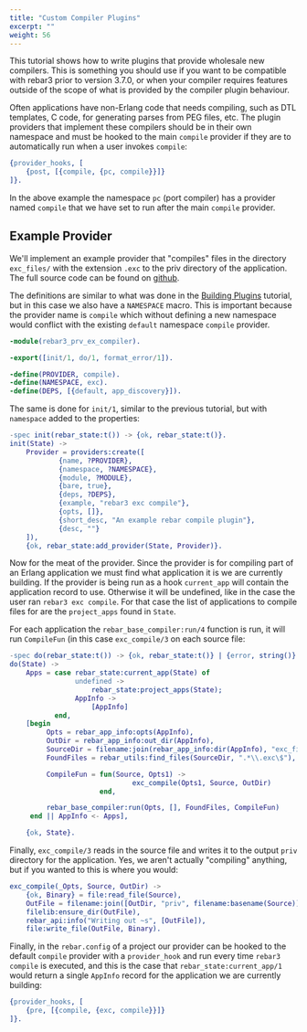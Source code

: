 ```yaml
---
title: "Custom Compiler Plugins"
excerpt: ""
weight: 56
---
```


This tutorial shows how to write plugins that provide wholesale new compilers. This is something you should use if you want to be compatible with rebar3 prior to version 3.7.0, or when your compiler requires features outside of the scope of what is provided by the compiler plugin behaviour.

Often applications have non-Erlang code that needs compiling, such as DTL templates, C code, for generating parses from PEG files, etc. The plugin providers that implement these compilers should be in their own namespace and must be hooked to the main `compile` provider if they are to automatically run when a user invokes `compile`:

```erlang
{provider_hooks, [
    {post, [{compile, {pc, compile}}]}
]}.
```
In the above example the namespace `pc` (port compiler) has a provider named `compile` that we have set to run after the main `compile` provider.

## Example Provider

We'll implement an example provider that "compiles" files in the directory `exc_files/` with the extension `.exc` to the priv directory of the application. The full source code can be found on [github](https://github.com/tsloughter/rebar3_ex_compiler).



The definitions are similar to what was done in the [Building Plugins](http://www.rebar3.org/docs/plugins) tutorial, but in this case we also have a `NAMESPACE` macro. This is important because the provider name is `compile` which without defining a new namespace would conflict with the existing `default` namespace `compile` provider.

```erlang
-module(rebar3_prv_ex_compiler).

-export([init/1, do/1, format_error/1]).

-define(PROVIDER, compile).
-define(NAMESPACE, exc).
-define(DEPS, [{default, app_discovery}]).
```

The same is done for `init/1`, similar to the previous tutorial, but with `namespace` added to the properties:

```erlang
-spec init(rebar_state:t()) -> {ok, rebar_state:t()}.
init(State) ->
    Provider = providers:create([
            {name, ?PROVIDER},
            {namespace, ?NAMESPACE},
            {module, ?MODULE},
            {bare, true},
            {deps, ?DEPS},
            {example, "rebar3 exc compile"},
            {opts, []},
            {short_desc, "An example rebar compile plugin"},
            {desc, ""}
    ]),
    {ok, rebar_state:add_provider(State, Provider)}.
```

Now for the meat of the provider. Since the provider is for compiling part of an Erlang application we must find what application it is we are currently building. If the provider is being run as a hook `current_app` will contain the application record to use. Otherwise it will be undefined, like in the case the user ran `rebar3 exc compile`. For that case the list of applications to compile files for are the `project_apps` found in `State`.

For each application the `rebar_base_compiler:run/4` function is run, it will run `CompileFun` (in this case `exc_compile/3` on each source file:

```erlang
-spec do(rebar_state:t()) -> {ok, rebar_state:t()} | {error, string()}.
do(State) ->
    Apps = case rebar_state:current_app(State) of
                undefined ->
                    rebar_state:project_apps(State);
                AppInfo ->
                    [AppInfo]
           end,
    [begin
         Opts = rebar_app_info:opts(AppInfo),
         OutDir = rebar_app_info:out_dir(AppInfo),
         SourceDir = filename:join(rebar_app_info:dir(AppInfo), "exc_files"),
         FoundFiles = rebar_utils:find_files(SourceDir, ".*\\.exc\$"),

         CompileFun = fun(Source, Opts1) ->
                              exc_compile(Opts1, Source, OutDir)
                      end,

         rebar_base_compiler:run(Opts, [], FoundFiles, CompileFun)
     end || AppInfo <- Apps],

    {ok, State}.
```
Finally, `exc_compile/3` reads in the source file and writes it to the output `priv` directory for the application. Yes, we aren't actually "compiling" anything, but if you wanted to this is where you would:

```erlang
exc_compile(_Opts, Source, OutDir) ->
    {ok, Binary} = file:read_file(Source),
    OutFile = filename:join([OutDir, "priv", filename:basename(Source)]),
    filelib:ensure_dir(OutFile),
    rebar_api:info("Writing out ~s", [OutFile]),
    file:write_file(OutFile, Binary).
```
Finally, in the `rebar.config` of a project our provider can be hooked to the default `compile` provider with a `provider_hook` and run every time `rebar3 compile` is executed, and this is the case that `rebar_state:current_app/1` would return a single `AppInfo` record for the application we are currently building:

```erlang
{provider_hooks, [
    {pre, [{compile, {exc, compile}}]}
]}.
```
